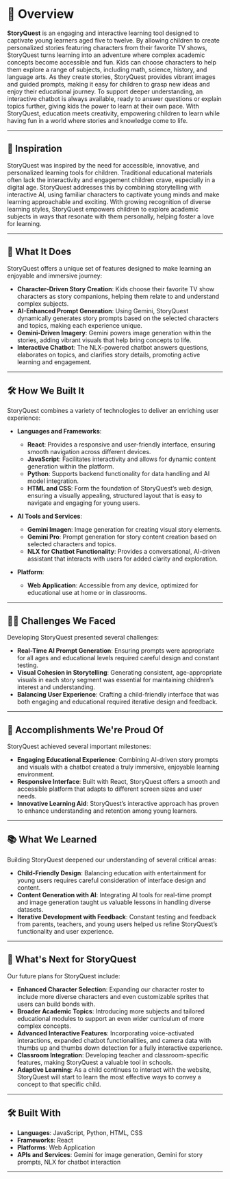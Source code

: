 # 📖 Overview

**StoryQuest** is an engaging and interactive learning tool designed to captivate young learners aged five to twelve. By allowing children to create personalized stories featuring characters from their favorite TV shows, StoryQuest turns learning into an adventure where complex academic concepts become accessible and fun. Kids can choose characters to help them explore a range of subjects, including math, science, history, and language arts. As they create stories, StoryQuest provides vibrant images and guided prompts, making it easy for children to grasp new ideas and enjoy their educational journey. To support deeper understanding, an interactive chatbot is always available, ready to answer questions or explain topics further, giving kids the power to learn at their own pace. With StoryQuest, education meets creativity, empowering children to learn while having fun in a world where stories and knowledge come to life.

---

## 🚀 Inspiration

StoryQuest was inspired by the need for accessible, innovative, and personalized learning tools for children. Traditional educational materials often lack the interactivity and engagement children crave, especially in a digital age. StoryQuest addresses this by combining storytelling with interactive AI, using familiar characters to captivate young minds and make learning approachable and exciting. With growing recognition of diverse learning styles, StoryQuest empowers children to explore academic subjects in ways that resonate with them personally, helping foster a love for learning.

---

## 🎯 What It Does

StoryQuest offers a unique set of features designed to make learning an enjoyable and immersive journey:

- **Character-Driven Story Creation**: Kids choose their favorite TV show characters as story companions, helping them relate to and understand complex subjects.
- **AI-Enhanced Prompt Generation**: Using Gemini, StoryQuest dynamically generates story prompts based on the selected characters and topics, making each experience unique.
- **Gemini-Driven Imagery**: Gemini powers image generation within the stories, adding vibrant visuals that help bring concepts to life.
- **Interactive Chatbot**: The NLX-powered chatbot answers questions, elaborates on topics, and clarifies story details, promoting active learning and engagement.

---

## 🛠 How We Built It

StoryQuest combines a variety of technologies to deliver an enriching user experience:

- **Languages and Frameworks**:
  - **React**: Provides a responsive and user-friendly interface, ensuring smooth navigation across different devices.
  - **JavaScript**: Facilitates interactivity and allows for dynamic content generation within the platform.
  - **Python**: Supports backend functionality for data handling and AI model integration.
  - **HTML and CSS**: Form the foundation of StoryQuest’s web design, ensuring a visually appealing, structured layout that is easy to navigate and engaging for young users.
  
- **AI Tools and Services**:
  - **Gemini Imagen**: Image generation for creating visual story elements.
  - **Gemini Pro**: Prompt generation for story content creation based on selected characters and topics.
  - **NLX for Chatbot Functionality**: Provides a conversational, AI-driven assistant that interacts with users for added clarity and exploration.
  
- **Platform**:
  - **Web Application**: Accessible from any device, optimized for educational use at home or in classrooms.

---

## 🧗‍♂️ Challenges We Faced

Developing StoryQuest presented several challenges:

- **Real-Time AI Prompt Generation**: Ensuring prompts were appropriate for all ages and educational levels required careful design and constant testing.
- **Visual Cohesion in Storytelling**: Generating consistent, age-appropriate visuals in each story segment was essential for maintaining children’s interest and understanding.
- **Balancing User Experience**: Crafting a child-friendly interface that was both engaging and educational required iterative design and feedback.

---

## 🎉 Accomplishments We're Proud Of

StoryQuest achieved several important milestones:

- **Engaging Educational Experience**: Combining AI-driven story prompts and visuals with a chatbot created a truly immersive, enjoyable learning environment.
- **Responsive Interface**: Built with React, StoryQuest offers a smooth and accessible platform that adapts to different screen sizes and user needs.
- **Innovative Learning Aid**: StoryQuest’s interactive approach has proven to enhance understanding and retention among young learners.

---

## 📚 What We Learned

Building StoryQuest deepened our understanding of several critical areas:

- **Child-Friendly Design**: Balancing education with entertainment for young users requires careful consideration of interface design and content.
- **Content Generation with AI**: Integrating AI tools for real-time prompt and image generation taught us valuable lessons in handling diverse datasets.
- **Iterative Development with Feedback**: Constant testing and feedback from parents, teachers, and young users helped us refine StoryQuest’s functionality and user experience.

---

## 🔮 What's Next for StoryQuest

Our future plans for StoryQuest include:

- **Enhanced Character Selection**: Expanding our character roster to include more diverse characters and even customizable sprites that users can build bonds with.
- **Broader Academic Topics**: Introducing more subjects and tailored educational modules to support an even wider curriculum of more complex concepts.
- **Advanced Interactive Features**: Incorporating voice-activated interactions, expanded chatbot functionalities, and camera data with thumbs up and thumbs down detection for a fully interactive experience.
- **Classroom Integration**: Developing teacher and classroom-specific features, making StoryQuest a valuable tool in schools.
- **Adaptive Learning**: As a child continues to interact with the website, StoryQuest will start to learn the most effective ways to convey a concept to that specific child.

---

## 🛠 Built With

- **Languages**: JavaScript, Python, HTML, CSS  
- **Frameworks**: React  
- **Platforms**: Web Application  
- **APIs and Services**: Gemini for image generation, Gemini for story prompts, NLX for chatbot interaction

---
